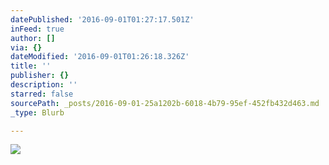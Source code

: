 ```yaml
---
datePublished: '2016-09-01T01:27:17.501Z'
inFeed: true
author: []
via: {}
dateModified: '2016-09-01T01:26:18.326Z'
title: ''
publisher: {}
description: ''
starred: false
sourcePath: _posts/2016-09-01-25a1202b-6018-4b79-95ef-452fb432d463.md
_type: Blurb

---
```

![](https://the-grid-user-content.s3-us-west-2.amazonaws.com/c5493f6e-1e57-4ce8-9d0e-bd7d3c51b7f0.jpg)